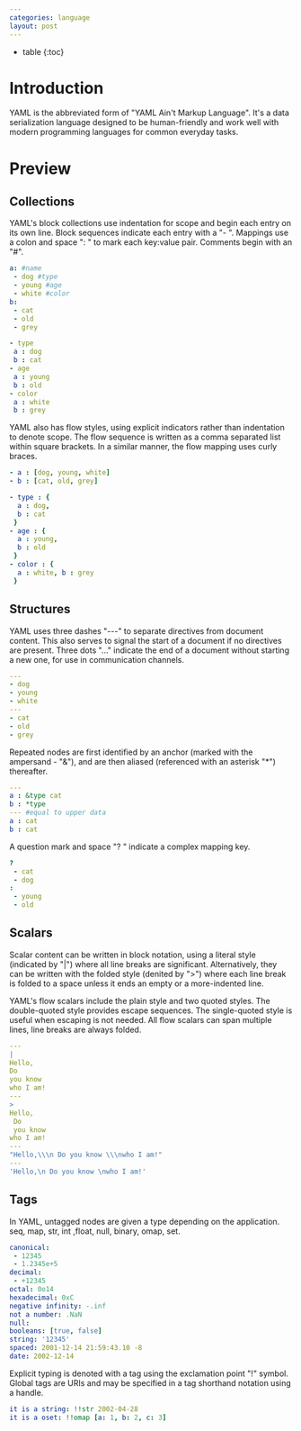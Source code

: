 ```yaml
---
categories: language
layout: post
---
```

- table
{:toc}

# Introduction

YAML is the abbreviated form of "YAML Ain't Markup Language". It's a data serialization language designed to be human-friendly and work well with modern programming languages for common everyday tasks.

# Preview

## Collections

YAML's block collections use indentation for scope and begin each entry on its own line. Block sequences indicate each entry with a "- ". Mappings use a colon and space ": " to mark each key:value pair. Comments begin with an "#".

```yaml
a: #name
 - dog #type
 - young #age
 - white #color
b:
 - cat
 - old
 - grey
```

```yaml
- type
 a : dog
 b : cat
- age
 a : young
 b : old
- color
 a : white
 b : grey
```

YAML also has flow styles, using explicit indicators rather than indentation to denote scope. The flow sequence is written as a comma separated list within square brackets. In a similar manner, the flow mapping uses curly braces.

```yaml
- a : [dog, young, white]
- b : [cat, old, grey]
```

```yaml
- type : {
  a : dog, 
  b : cat
 }
- age : {
  a : young, 
  b : old
 }
- color : {
  a : white, b : grey
 }
```

## Structures

YAML uses three dashes "---" to separate directives from document content. This also serves to signal the start of a document if no directives are present. Three dots "..." indicate the end of a document without starting a new one, for use in communication channels.

```yaml
---
- dog
- young
- white
---
- cat
- old
- grey
```

Repeated nodes are first identified by an anchor (marked with the ampersand - "&"), and are then aliased (referenced with an asterisk "*") thereafter.

```yaml
---
a : &type cat
b : *type
--- #equal to upper data
a : cat
b : cat
```

A question mark and space "? " indicate a complex mapping key. 

```yaml
?
 - cat
 - dog
: 
 - young
 - old
```

## Scalars

Scalar content can be written in block notation, using a literal style \(indicated by \"\|\"\) where all line breaks are significant. Alternatively, they can be written with the folded style (denited by ">") where each line break is folded to a space unless it ends an empty or a more-indented line.

YAML's flow scalars include the plain style and two quoted styles. The double-quoted style provides escape sequences. The single-quoted style is useful when escaping is not needed. All flow scalars can span multiple lines, line breaks are always folded.

```yaml
---
|
Hello,
Do
you know
who I am!
---
>
Hello,
 Do
 you know 
who I am!
---
"Hello,\\\n Do you know \\\nwho I am!"
---
'Hello,\n Do you know \nwho I am!'
```

## Tags

In YAML, untagged nodes are given a type depending on the application. seq, map, str, int ,float, null, binary, omap, set.

```yaml
canonical: 
 - 12345
 - 1.2345e+5
decimal: 
 - +12345
octal: 0o14
hexadecimal: 0xC
negative infinity: -.inf
not a number: .NaN
null: 
booleans: [true, false]
string: '12345'
spaced: 2001-12-14 21:59:43.10 -8
date: 2002-12-14
```

Explicit typing is denoted with a tag using the exclamation point "!" symbol. Global tags are URIs and may be specified in a tag shorthand notation using a handle.

```yaml
it is a string: !!str 2002-04-28
it is a oset: !!omap [a: 1, b: 2, c: 3]
```





